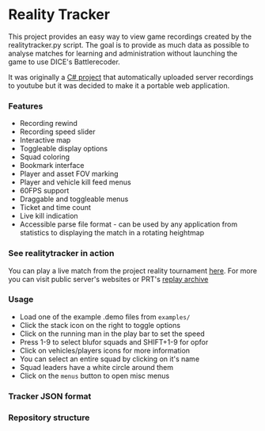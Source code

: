 # Reality Tracker
This project provides an easy way to view game recordings created by the realitytracker.py script. The goal is to provide as much data as possible to analyse matches for learning and administration without launching the game to use DICE's Battlerecoder.

It was originally a [C# project](https://www.youtube.com/watch?v=IqPZUMPv2ss&feature=youtu.be&t=447) that automatically uploaded server recordings to youtube but it was decided to make it a portable web application.

### Features
- Recording rewind
- Recording speed slider
- Interactive map
- Toggleable display options
- Squad coloring
- Bookmark interface
- Player and asset FOV marking
- Player and vehicle kill feed menus
- 60FPS support
- Draggable and toggleable menus
- Ticket and time count
- Live kill indication
- Accessible parse file format - can be used by any application from statistics to displaying the match in a rotating heightmap

### See realitytracker in action
You can play a live match from the project reality tournament [here](https://tournament.realitymod.com/prt_mods/tracker/?demo=files/c13_b9.PRdemo#185). For more you can visit public server's websites or PRT's [replay archive](https://tournament.realitymod.com/showthread.php?p=375923)

### Usage
- Load one of the example .demo files from `examples/`
- Click the stack icon on the right to toggle options
- Click on the running man in the play bar to set the speed
- Press 1-9 to select blufor squads and SHIFT+1-9 for opfor
- Click on vehicles/players icons for more information
- You can select an entire squad by clicking on it's name
- Squad leaders have a white circle around them
- Click on the `menus` button to open misc menus

### Tracker JSON format

### Repository structure
